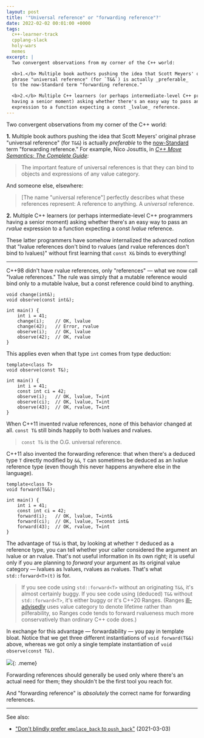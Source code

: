```yaml
---
layout: post
title: '"Universal reference" or "forwarding reference"?'
date: 2022-02-02 00:01:00 +0000
tags:
  c++-learner-track
  cpplang-slack
  holy-wars
  memes
excerpt: |
  Two convergent observations from my corner of the C++ world:

  <b>1.</b> Multiple book authors pushing the idea that Scott Meyers' original
  phrase "universal reference" (for `T&&`) is actually _preferable_
  to the now-Standard term "forwarding reference."

  <b>2.</b> Multiple C++ learners (or perhaps intermediate-level C++ programmers
  having a senior moment) asking whether there's an easy way to pass an _rvalue_
  expression to a function expecting a const _lvalue_ reference.
---
```


Two convergent observations from my corner of the C++ world:

<b>1.</b> Multiple book authors pushing the idea that Scott Meyers' original
phrase "universal reference" (for `T&&`) is actually _preferable_
to the [now-Standard](https://timsong-cpp.github.io/cppwp/n4861/temp.deduct#call-3.sentence-3)
term "forwarding reference." For example,
Nico Josuttis, in [_C++ Move Semantics: The Complete Guide_](https://leanpub.com/cppmove):

> The important feature of universal references is that they can
> bind to objects and expressions of any value category.

And someone else, elsewhere:

> [The name "universal reference"] perfectly describes what these references represent:
> A reference to anything. A _universal_ reference.

<b>2.</b> Multiple C++ learners (or perhaps intermediate-level C++ programmers
having a senior moment) asking whether there's an easy way to pass an _rvalue_
expression to a function expecting a const _lvalue_ reference.

These latter programmers have somehow internalized the advanced notion that
"lvalue references don't bind to rvalues (and rvalue references don't bind to lvalues)"
without first learning that `const X&` binds to everything!

----

C++98 didn't have rvalue references, only "references" — what we now call
"lvalue references." The rule was simply that a mutable reference would bind only to
a mutable lvalue, but a const reference could bind to anything.

    void change(int&);
    void observe(const int&);

    int main() {
        int i = 41;
        change(i);    // OK, lvalue
        change(42);   // Error, rvalue
        observe(i);   // OK, lvalue
        observe(42);  // OK, rvalue
    }

This applies even when that type `int` comes from type deduction:

    template<class T>
    void observe(const T&);

    int main() {
        int i = 41;
        const int ci = 42;
        observe(i);   // OK, lvalue, T=int
        observe(ci);  // OK, lvalue, T=int
        observe(43);  // OK, rvalue, T=int
    }

When C++11 invented rvalue references, none of this behavior changed at all.
`const T&` still binds happily to both lvalues and rvalues.

> `const T&` is the O.G. universal reference.

C++11 also invented the forwarding reference: that when there's a deduced type `T`
directly modified by `&&`, `T` can sometimes be deduced as an lvalue reference type
(even though this never happens anywhere else in the language).

    template<class T>
    void forward(T&&);

    int main() {
        int i = 41;
        const int ci = 42;
        forward(i);   // OK, lvalue, T=int&
        forward(ci);  // OK, lvalue, T=const int&
        forward(43);  // OK, rvalue, T=int
    }

The advantage of `T&&` is that, by looking at whether `T` deduced as a reference type,
you can tell whether your caller considered the argument an lvalue or an rvalue.
That's not useful information in its own right; it is useful only if you are planning
to _forward_ your argument as its original value category — lvalues as lvalues, rvalues
as rvalues. That's what `std::forward<T>(t)` is for.

> If you see code using `std::forward<T>` without an originating `T&&`, it's almost certainly
> buggy. If you see code using (deduced) `T&&` without `std::forward<T>`, it's either buggy
> or it's C++20 Ranges. (Ranges [ill-advisedly](/blog/2019/03/11/value-category-is-not-lifetime/)
> uses value category to denote lifetime rather than pilferability, so Ranges code
> tends to forward rvalueness much more conservatively than ordinary C++ code does.)

In exchange for this advantage — forwardability — you pay in template bloat. Notice that
we get three different instantiations of `void forward(T&&)` above, whereas we got only
a single template instantiation of `void observe(const T&)`.

![](/blog/images/2022-02-02-look-what-they-need.jpg){: .meme}

Forwarding references should generally be used only where there's an actual need for them;
they shouldn't be the first tool you reach for.

And "forwarding reference" is _absolutely_ the correct name for forwarding references.

----

See also:

* ["Don't blindly prefer `emplace_back` to `push_back`"](/blog/2021/03/03/push-back-emplace-back/) (2021-03-03)

